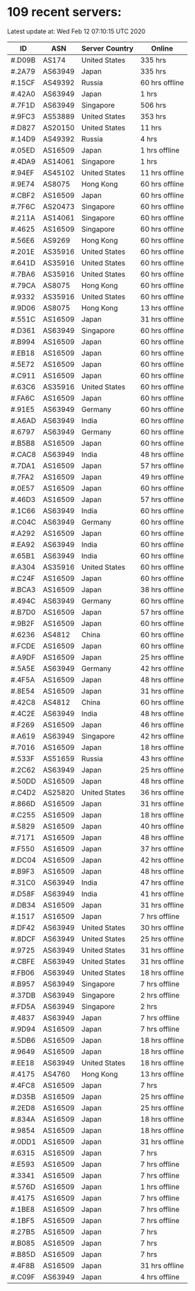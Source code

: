# 109 recent servers:

Latest update at: Wed Feb 12 07:10:15 UTC 2020

| ID | ASN | Server Country | Online |
| -- | --- | -------------- | ------ |
| #.D09B | AS174 | United States | 335 hrs |
| #.2A79 | AS63949 | Japan | 335 hrs |
| #.15CF | AS49392 | Russia | 60 hrs offline |
| #.42A0 | AS63949 | Japan | 1 hrs |
| #.7F1D | AS63949 | Singapore | 506 hrs |
| #.9FC3 | AS53889 | United States | 353 hrs |
| #.D827 | AS20150 | United States | 11 hrs |
| #.14D9 | AS49392 | Russia | 4 hrs |
| #.05ED | AS16509 | Japan | 1 hrs offline |
| #.4DA9 | AS14061 | Singapore | 1 hrs |
| #.94EF | AS45102 | United States | 11 hrs offline |
| #.9E74 | AS8075 | Hong Kong | 60 hrs offline |
| #.CBF2 | AS16509 | Japan | 60 hrs offline |
| #.7F6C | AS20473 | Singapore | 60 hrs offline |
| #.211A | AS14061 | Singapore | 60 hrs offline |
| #.4625 | AS16509 | Singapore | 60 hrs offline |
| #.56E6 | AS9269 | Hong Kong | 60 hrs offline |
| #.201E | AS35916 | United States | 60 hrs offline |
| #.641D | AS35916 | United States | 60 hrs offline |
| #.7BA6 | AS35916 | United States | 60 hrs offline |
| #.79CA | AS8075 | Hong Kong | 60 hrs offline |
| #.9332 | AS35916 | United States | 60 hrs offline |
| #.9D06 | AS8075 | Hong Kong | 13 hrs offline |
| #.551C | AS16509 | Japan | 31 hrs offline |
| #.D361 | AS63949 | Singapore | 60 hrs offline |
| #.B994 | AS16509 | Japan | 60 hrs offline |
| #.EB18 | AS16509 | Japan | 60 hrs offline |
| #.5E72 | AS16509 | Japan | 60 hrs offline |
| #.C911 | AS16509 | Japan | 60 hrs offline |
| #.63C6 | AS35916 | United States | 60 hrs offline |
| #.FA6C | AS16509 | Japan | 60 hrs offline |
| #.91E5 | AS63949 | Germany | 60 hrs offline |
| #.A6AD | AS63949 | India | 60 hrs offline |
| #.6797 | AS63949 | Germany | 60 hrs offline |
| #.B5B8 | AS16509 | Japan | 60 hrs offline |
| #.CAC8 | AS63949 | India | 48 hrs offline |
| #.7DA1 | AS16509 | Japan | 57 hrs offline |
| #.7FA2 | AS16509 | Japan | 49 hrs offline |
| #.0E57 | AS16509 | Japan | 60 hrs offline |
| #.46D3 | AS16509 | Japan | 57 hrs offline |
| #.1C66 | AS63949 | India | 60 hrs offline |
| #.C04C | AS63949 | Germany | 60 hrs offline |
| #.A292 | AS16509 | Japan | 60 hrs offline |
| #.EA92 | AS63949 | India | 60 hrs offline |
| #.65B1 | AS63949 | India | 60 hrs offline |
| #.A304 | AS35916 | United States | 60 hrs offline |
| #.C24F | AS16509 | Japan | 60 hrs offline |
| #.BCA3 | AS16509 | Japan | 38 hrs offline |
| #.494C | AS63949 | Germany | 60 hrs offline |
| #.B7D0 | AS16509 | Japan | 57 hrs offline |
| #.9B2F | AS16509 | Japan | 60 hrs offline |
| #.6236 | AS4812 | China | 60 hrs offline |
| #.FCDE | AS16509 | Japan | 60 hrs offline |
| #.A9DF | AS16509 | Japan | 25 hrs offline |
| #.5A5E | AS63949 | Germany | 42 hrs offline |
| #.4F5A | AS16509 | Japan | 48 hrs offline |
| #.8E54 | AS16509 | Japan | 31 hrs offline |
| #.42C8 | AS4812 | China | 60 hrs offline |
| #.4C2E | AS63949 | India | 48 hrs offline |
| #.F269 | AS16509 | Japan | 46 hrs offline |
| #.A619 | AS63949 | Singapore | 42 hrs offline |
| #.7016 | AS16509 | Japan | 18 hrs offline |
| #.533F | AS51659 | Russia | 43 hrs offline |
| #.2C62 | AS63949 | Japan | 25 hrs offline |
| #.50DD | AS16509 | Japan | 48 hrs offline |
| #.C4D2 | AS25820 | United States | 36 hrs offline |
| #.866D | AS16509 | Japan | 31 hrs offline |
| #.C255 | AS16509 | Japan | 18 hrs offline |
| #.5829 | AS16509 | Japan | 40 hrs offline |
| #.7171 | AS16509 | Japan | 48 hrs offline |
| #.F550 | AS16509 | Japan | 37 hrs offline |
| #.DC04 | AS16509 | Japan | 42 hrs offline |
| #.B9F3 | AS16509 | Japan | 48 hrs offline |
| #.31C0 | AS63949 | India | 47 hrs offline |
| #.D58F | AS63949 | India | 41 hrs offline |
| #.DB34 | AS16509 | Japan | 31 hrs offline |
| #.1517 | AS16509 | Japan | 7 hrs offline |
| #.DF42 | AS63949 | United States | 30 hrs offline |
| #.8DCF | AS63949 | United States | 25 hrs offline |
| #.9725 | AS63949 | United States | 31 hrs offline |
| #.CBFE | AS63949 | United States | 31 hrs offline |
| #.FB06 | AS63949 | United States | 18 hrs offline |
| #.B957 | AS63949 | Singapore | 7 hrs offline |
| #.37DB | AS63949 | Singapore | 2 hrs offline |
| #.FD5A | AS63949 | Singapore | 2 hrs |
| #.4837 | AS63949 | Japan | 7 hrs offline |
| #.9D94 | AS16509 | Japan | 7 hrs offline |
| #.5DB6 | AS16509 | Japan | 18 hrs offline |
| #.9649 | AS16509 | Japan | 18 hrs offline |
| #.EE18 | AS63949 | United States | 18 hrs offline |
| #.4175 | AS4760 | Hong Kong | 13 hrs offline |
| #.4FC8 | AS16509 | Japan | 7 hrs |
| #.D35B | AS16509 | Japan | 25 hrs offline |
| #.2ED8 | AS16509 | Japan | 25 hrs offline |
| #.834A | AS16509 | Japan | 18 hrs offline |
| #.9854 | AS16509 | Japan | 18 hrs offline |
| #.0DD1 | AS16509 | Japan | 31 hrs offline |
| #.6315 | AS16509 | Japan | 7 hrs |
| #.E593 | AS16509 | Japan | 7 hrs offline |
| #.3341 | AS16509 | Japan | 7 hrs offline |
| #.576D | AS16509 | Japan | 1 hrs offline |
| #.4175 | AS16509 | Japan | 7 hrs offline |
| #.1BE8 | AS16509 | Japan | 7 hrs offline |
| #.1BF5 | AS16509 | Japan | 7 hrs offline |
| #.27B5 | AS16509 | Japan | 7 hrs |
| #.B085 | AS16509 | Japan | 7 hrs |
| #.B85D | AS16509 | Japan | 7 hrs |
| #.4F8B | AS16509 | Japan | 31 hrs offline |
| #.C09F | AS63949 | Japan | 4 hrs offline |

